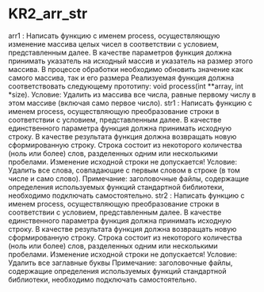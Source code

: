 # KR2_arr_str
arr1 : Написать функцию с именем process, осуществляющую изменение массива целых чисел в соответствии с условием, представленным далее. В качестве параметров функция должна принимать указатель на исходный массив и указатель на размер этого массива. В процессе обработки необходимо обновить значение как самого массива, так и его размера
Реализуемая функция должна соответствовать следующему прототипу: void process(int **array, int *size).
Условие: Удалить из массива все числа, равные первому числу в этом массиве (включая само первое число).
str1 : Написать функцию с именем process, осуществляющую преобразование строки в соответствии с условием, представленным далее. В качестве единственного параметра функция должна принимать исходную строку. В качестве результата функция должна возвращать новую сформированную строку. Строка состоит из некоторого количества (ноль или более) слов, разделенных одним или несколькими пробелами.  Изменение исходной строки не допускается!
Условие: Удалить все слова, совпадающие с первым словом в строке (в том числе и само слово).
Примечание: заголовочные файлы, содержащие определения используемых функций стандартной библиотеки, необходимо подключать самостоятельно.
str2 : Написать функцию с именем process, осуществляющую преобразование строки в соответствии с условием, представленным далее. В качестве единственного параметра функция должна принимать исходную строку. В качестве результата функция должна возвращать новую сформированную строку. Строка состоит из некоторого количества (ноль или более) слов, разделенных одним или несколькими пробелами.  Изменение исходной строки не допускается!
Условие: Удалить все заглавные буквы
Примечание: заголовочные файлы, содержащие определения используемых функций стандартной библиотеки, необходимо подключать самостоятельно.

